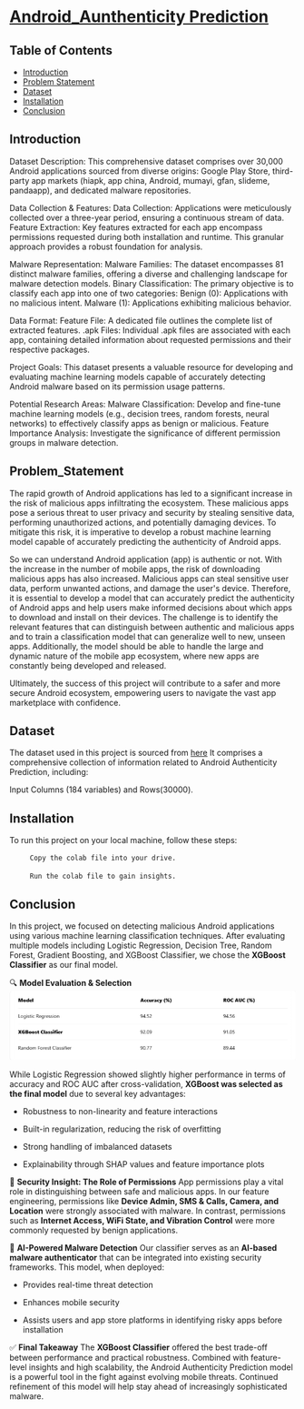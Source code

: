 # [Android_Aunthenticity Prediction ](https://drive.google.com/file/d/1MdmsaoWiqf0wbCi7ct5knthob7fUDwfM/view?usp=sharing)
## Table of Contents
- [Introduction](#introduction)
- [Problem Statement](#problem_statement)
- [Dataset](#dataset)
- [Installation](#installation)
- [Conclusion](#conclusion)



## Introduction
Dataset Description:
This comprehensive dataset comprises over 30,000 Android applications sourced from diverse origins: Google Play Store, third-party app markets (hiapk, app china, Android, mumayi, gfan, slideme, pandaapp), and dedicated malware repositories.

Data Collection & Features:
Data Collection: Applications were meticulously collected over a three-year period, ensuring a continuous stream of data.
Feature Extraction: Key features extracted for each app encompass permissions requested during both installation and runtime. This granular approach provides a robust foundation for analysis.

Malware Representation:
Malware Families: The dataset encompasses 81 distinct malware families, offering a diverse and challenging landscape for malware detection models.
Binary Classification: The primary objective is to classify each app into one of two categories:
Benign (0): Applications with no malicious intent.
Malware (1): Applications exhibiting malicious behavior.

Data Format:
Feature File: A dedicated file outlines the complete list of extracted features.
.apk Files: Individual .apk files are associated with each app, containing detailed information about requested permissions and their respective packages.

Project Goals:
This dataset presents a valuable resource for developing and evaluating machine learning models capable of accurately detecting Android malware based on its permission usage patterns.

Potential Research Areas:
Malware Classification: Develop and fine-tune machine learning models (e.g., decision trees, random forests, neural networks) to effectively classify apps as benign or malicious.
Feature Importance Analysis: Investigate the significance of different permission groups in malware detection.

## Problem_Statement
The rapid growth of Android applications has led to a significant increase in the risk of malicious apps infiltrating the ecosystem. These malicious apps pose a serious threat to user privacy and security by stealing sensitive data, performing unauthorized actions, and potentially damaging devices. To mitigate this risk, it is imperative to develop a robust machine learning model capable of accurately predicting the authenticity of Android apps.

So we can understand Android application (app) is authentic or not. With the increase in the number of mobile apps, the risk of downloading malicious apps has also increased. Malicious apps can steal sensitive user data, perform unwanted actions, and damage the user's device. Therefore, it is essential to develop a model that can accurately predict the authenticity of Android apps and help users make informed decisions about which apps to download and install on their devices. The challenge is to identify the relevant features that can distinguish between authentic and malicious apps and to train a classification model that can generalize well to new, unseen apps. Additionally, the model should be able to handle the large and dynamic nature of the mobile app ecosystem, where new apps are constantly being developed and released.

Ultimately, the success of this project will contribute to a safer and more secure Android ecosystem, empowering users to navigate the vast app marketplace with confidence.

## Dataset
The dataset used in this project is sourced from [here](https://drive.google.com/file/d/1MdmsaoWiqf0wbCi7ct5knthob7fUDwfM/view?usp=sharing) It comprises a comprehensive collection of information related to Android Authenticity Prediction, including:

Input Columns (184 variables) and Rows(30000).

## Installation
To run this project on your local machine, follow these steps:

         Copy the colab file into your drive.

         Run the colab file to gain insights.

## Conclusion
In this project, we focused on detecting malicious Android applications using various machine learning classification techniques. After evaluating multiple models including Logistic Regression, Decision Tree, Random Forest, Gradient Boosting, and XGBoost Classifier, we chose the **XGBoost Classifier** as our final model.

🔍 **Model Evaluation & Selection**
![image](model.png)


While Logistic Regression showed slightly higher performance in terms of accuracy and ROC AUC after cross-validation, **XGBoost was selected as the final model** due to several key advantages:

  * Robustness to non-linearity and feature interactions

  * Built-in regularization, reducing the risk of overfitting

  * Strong handling of imbalanced datasets

  * Explainability through SHAP values and feature importance plots

🔐 **Security Insight: The Role of Permissions**
App permissions play a vital role in distinguishing between safe and malicious apps. In our feature engineering, permissions like **Device Admin, SMS & Calls, Camera, and Location** were strongly associated with malware. In contrast, permissions such as **Internet Access, WiFi State, and Vibration Control** were more commonly requested by benign applications.

🤖 **AI-Powered Malware Detection**
Our classifier serves as an **AI-based malware authenticator** that can be integrated into existing security frameworks. This model, when deployed:

  * Provides real-time threat detection

  * Enhances mobile security

  * Assists users and app store platforms in identifying risky apps before installation

✅ **Final Takeaway**
The **XGBoost Classifier** offered the best trade-off between performance and practical robustness. Combined with feature-level insights and high scalability, the Android Authenticity Prediction model is a powerful tool in the fight against evolving mobile threats. Continued refinement of this model will help stay ahead of increasingly sophisticated malware.
